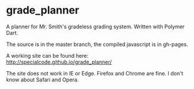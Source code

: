 # grade_planner

A planner for Mr. Smith's gradeless grading system. Written with Polymer Dart.

The source is in the master branch, the compiled javascript is in gh-pages.

A working site can be found here: http://specialcode.github.io/grade_planner/

The site does not work in IE or Edge. Firefox and Chrome are fine. I don't know about Safari and Opera.
